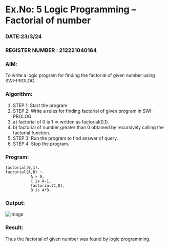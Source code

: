 # Ex.No: 5   Logic Programming – Factorial of number   
### DATE:23/3/24                                                                            
### REGISTER NUMBER : 212221040164
### AIM: 
To  write  a logic program for finding the factorial of given number using SWI-PROLOG. 
### Algorithm:
1. STEP 1: Start the program
2. STEP 2:  Write a rules for finding factorial of given program in SWI-PROLOG.
3.   a)	factorial of 0 is 1 => written as factorial(0,1).
4.   b)	factorial of number greater than 0 obtained by recursively calling the factorial    function.
5. STEP 3: Run the program  to find answer of  query.
6. STEP 4: Stop the program.

### Program:
```
factorial(0,1).
factorial(A,B) :-  
           A > 0, 
           C is A-1,
           factorial(C,D),
           B is A*D.
```

### Output:

![image](https://github.com/subashraj21/AI_Lab_2023-24/assets/143729815/0bdc78dd-e51f-4e03-b408-6bd299d81511)

### Result:
Thus the factorial of given number was found by logic programming. 
